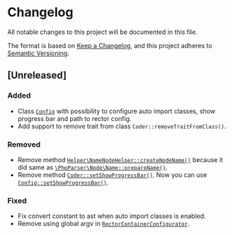 # Changelog

All notable changes to this project will be documented in this file.

The format is based on [Keep a Changelog](https://keepachangelog.com/en/1.0.0/),
and this project adheres to [Semantic Versioning](https://semver.org/spec/v2.0.0.html).

## [Unreleased]

### Added
- Class [`Config`](src/Config.php) with possibility to configure auto import classes, show progress bar and path to rector config.
- Add support to remove trait from class `Coder::removeTraitFromClass()`.

### Removed
- Remove method [`Helper\NameNodeHelper::createNodeName()`](src/Helper/NameNodeHelper.php) because it did same as [`\PhpParser\Node\Name::prepareName()`](https://github.com/nikic/PHP-Parser/blob/v4.3.0/lib/PhpParser/Node/Name.php#L218).
- Remove method [`Coder::setShowProgressBar()`](src/Coder.php). Now you can use [`Config::setShowProgressBar()`](src/Coder.php).

### Fixed
- Fix convert constant to ast when auto import classes is enabled.
- Remove using global argv in [`RectorContainerConfigurator`](src/RectorContainerConfigurator.php).
